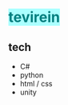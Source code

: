 # <a style="background-color:#aaffff;color:#008080">tevirein</a>
## tech
- C#
- python
- html / css
- unity
